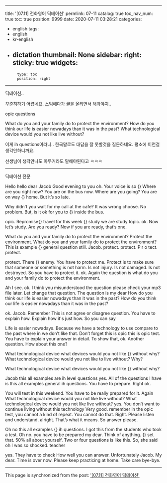 
---
title: '[07.11] 전화영어 딕테이션'
permlink: 07-11
catalog: true
toc_nav_num: true
toc: true
position: 9999
date: 2020-07-11 03:28:21
categories:
- english
tags:
- english
- kr-english
- dictation
thumbnail: None
sidebar:
    right:
        sticky: true
widgets:
    -
        type: toc
        position: right
---


딕테이션..

꾸준히하기 어렵네요.
스팀에다가 글을 올리면서 해봐야지..

opic questions

What do you and your family do to protect the environment?
How do you think our life is easier nowadays than it was in the past?
What technological device would you not like live without?


이게 ih questions이라니..
한국말로도 대답을 잘 못할것을 질문하네요.
평소에 이런걸 생각안하니까요.

선생님이 생각안나도 아무거라도 말해야된다고 ㅋㅋㅋ


---

딕테이션 전문

Hello hello dear Jacob
Good evening to you
oh. Your voice is so {}
Where are you right now?
You are on the bus now. Where are you going?
You are on way {} home. But it’s so late.

Why didn't you wait for my call at the cafe?
It was wrong choose. No problem. But, is it ok for you to {} inside the bus.

opic. Repromise{} travel for this week {} study we are study topic. ok. Now let’s study. Are you ready? Now if you are ready, that’s one.

What do you and your family do to protect the environment? 
Protect the environment. 
What do you and your family do to protect the environment? 
This is example {} general question still. Jacob.
protect. protect. P r o tect.
protect.

protect. There {} enemy. You have to protect me. Protect is to make sure that someone or something is not harm. Is not injury. Is not damaged. Is not destroyed. So you have to protect it.
ok. Again the question is what do you and your family do to protect the environment.

Ah  I see. ok. I think you misunderstood the question please check your mp3 file later. Let change that question. The question is my dear
How do you think our life is easier nowadays than it was in the past?
How do you think our life is easier nowadays than it was in the past?

ok. Jacob. Remember This is not agree or disagree question.
You have to explain how. Explain how it's just how. So you can say

Life is easier nowadays. Because we have a technology to use compare to the past where in we don’t like that.
Don’t forget this is opic this is opic test. You have to explain your answer in detail. To show that, ok. Another question.
How about this one?

What technological device what devices would you not like {} without why? What technological device would you not like to live without? Why?

What technological device what devices would you not like {} without why? 

Jacob this all examples are ih level questions
yes. All of the questions I have is this all examples general ih questions.
You have to prepare. Right ok.

You will test in this weekend. You have to be really prepared for it. Again
What technological device would you not like live without?
What technological device would you not like live without?
yes. You don’t want to continue living without this technology 
Very good. remember in the opic test, you cannot a kind of repeat. You cannot do that. Right. Please listen and understand. alright.
That’s what it means. So answer please.

Oh no this all examples {} ih questions. I got this from the students who took a test. Oh no. you have to be prepared my dear. Think of anything. 
{} set that. 50% all about yourself. Two or four questions is like this. So, she said oh I was so shocked. teacher 

yes. They have to check How well  you can answer.
Unfortunately Jacob. My dear. Time is over now.
Please keep practicing at home.
Take care bye-bye.



- - -

This page is synchronized from the post: ['[07.11] 전화영어 딕테이션'](https://steemit.com/@jacobyu/07-11)
